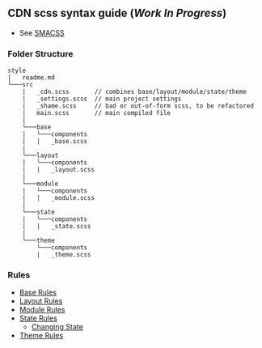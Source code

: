 ## CDN scss syntax guide (_Work In Progress_)
- See [SMACSS](https://smacss.com/book/)

### Folder Structure
```
style
|   readme.md
└───src
    |   _cdn.scss       // combines base/layout/module/state/theme
    |   _settings.scss  // main project settings
    |   _shame.scss     // bad or out-of-form scss, to be refactored
    |   main.scss       // main compiled file
    |
    └───base
    |   └───components
    |   |   _base.scss
    |
    └───layout
    |   └───components
    |   |   _layout.scss
    |
    └───module
    |   └───components
    |   |   _module.scss
    |
    └───state
    |   └───components
    |   |   _state.scss
    |
    └───theme
        └───components
        |   _theme.scss
```
### Rules
- [Base Rules](https://smacss.com/book/type-base)
- [Layout Rules](https://smacss.com/book/type-layout)
- [Module Rules](https://smacss.com/book/type-module)
- [State Rules](https://smacss.com/book/type-state)
    - [Changing State](https://smacss.com/book/state)
- [Theme Rules](https://smacss.com/book/type-theme)


